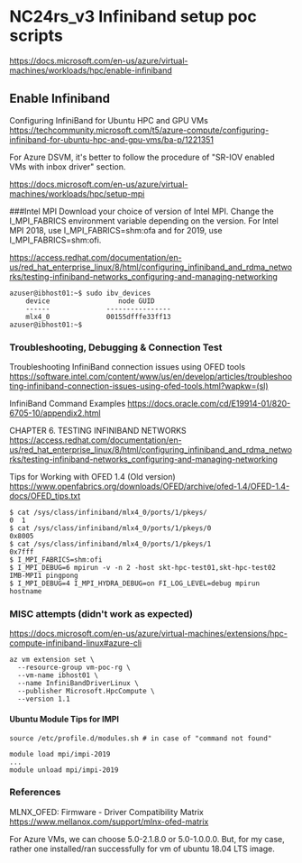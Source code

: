 # NC24rs_v3 Infiniband setup poc scripts


https://docs.microsoft.com/en-us/azure/virtual-machines/workloads/hpc/enable-infiniband

## Enable Infiniband
Configuring InfiniBand for Ubuntu HPC and GPU VMs
https://techcommunity.microsoft.com/t5/azure-compute/configuring-infiniband-for-ubuntu-hpc-and-gpu-vms/ba-p/1221351

For Azure DSVM, it's better to follow the procedure of "SR-IOV enabled VMs with inbox driver" section.

https://docs.microsoft.com/en-us/azure/virtual-machines/workloads/hpc/setup-mpi

###Intel MPI
Download your choice of version of Intel MPI. Change the I_MPI_FABRICS environment variable depending on the version. For Intel MPI 2018, use I_MPI_FABRICS=shm:ofa and for 2019, use I_MPI_FABRICS=shm:ofi.

https://access.redhat.com/documentation/en-us/red_hat_enterprise_linux/8/html/configuring_infiniband_and_rdma_networks/testing-infiniband-networks_configuring-and-managing-networking

```
azuser@ibhost01:~$ sudo ibv_devices
    device                 node GUID
    ------              ----------------
    mlx4_0              00155dfffe33ff13
azuser@ibhost01:~$
```

### Troubleshooting, Debugging & Connection Test

Troubleshooting InfiniBand connection issues using OFED tools
https://software.intel.com/content/www/us/en/develop/articles/troubleshooting-infiniband-connection-issues-using-ofed-tools.html?wapkw=(sl)

InfiniBand Command Examples
https://docs.oracle.com/cd/E19914-01/820-6705-10/appendix2.html

CHAPTER 6. TESTING INFINIBAND NETWORKS
https://access.redhat.com/documentation/en-us/red_hat_enterprise_linux/8/html/configuring_infiniband_and_rdma_networks/testing-infiniband-networks_configuring-and-managing-networking

Tips for Working with OFED 1.4 (Old version)
https://www.openfabrics.org/downloads/OFED/archive/ofed-1.4/OFED-1.4-docs/OFED_tips.txt


```
$ cat /sys/class/infiniband/mlx4_0/ports/1/pkeys/
0  1
$ cat /sys/class/infiniband/mlx4_0/ports/1/pkeys/0
0x8005
$ cat /sys/class/infiniband/mlx4_0/ports/1/pkeys/1
0x7fff
$ I_MPI_FABRICS=shm:ofi
$ I_MPI_DEBUG=6 mpirun -v -n 2 -host skt-hpc-test01,skt-hpc-test02 IMB-MPI1 pingpong
$ I_MPI_DEBUG=4 I_MPI_HYDRA_DEBUG=on FI_LOG_LEVEL=debug mpirun hostname
```

### MISC attempts (didn't work as expected)
https://docs.microsoft.com/en-us/azure/virtual-machines/extensions/hpc-compute-infiniband-linux#azure-cli

```
az vm extension set \
  --resource-group vm-poc-rg \
  --vm-name ibhost01 \
  --name InfiniBandDriverLinux \
  --publisher Microsoft.HpcCompute \
  --version 1.1 
```

#### Ubuntu Module Tips for IMPI
```
source /etc/profile.d/modules.sh # in case of "command not found"

module load mpi/impi-2019
...
module unload mpi/impi-2019
 ```
### References

 MLNX_OFED: Firmware - Driver Compatibility Matrix
 https://www.mellanox.com/support/mlnx-ofed-matrix
 
 For Azure VMs, we can choose 5.0-2.1.8.0 or 5.0-1.0.0.0. But, for my case, rather one installed/ran successfully for vm of ubuntu 18.04 LTS image.
 
 
